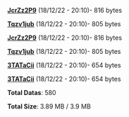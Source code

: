 [**JcrZz2P9**](/data/JcrZz2P9.txt) (18/12/22 - 20:10)- 816 bytes

[**Tqzv1jub**](/data/Tqzv1jub.txt) (18/12/22 - 20:10)- 805 bytes

[**JcrZz2P9**](/data/JcrZz2P9.txt) (18/12/22 - 20:10)- 816 bytes

[**Tqzv1jub**](/data/Tqzv1jub.txt) (18/12/22 - 20:10)- 805 bytes

[**3TATaCii**](/data/3TATaCii.txt) (18/12/22 - 20:10)- 654 bytes

[**3TATaCii**](/data/3TATaCii.txt) (18/12/22 - 20:10)- 654 bytes

**Total Datas**: 580

**Total Size**: 3.89 MB / 3.9 MB